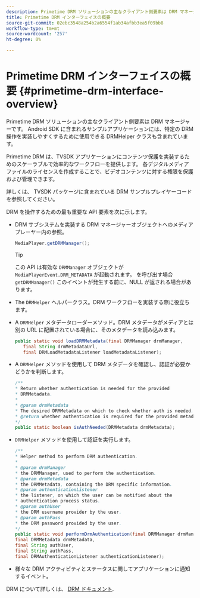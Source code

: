 ```yaml
---
description: Primetime DRM ソリューションの主なクライアント側要素は DRM マネージャーです。 Android SDK に含まれるサンプルアプリケーションには、特定の DRM 操作を実装しやすくするために使用できる DRMHelper クラスも含まれています。
title: Primetime DRM インターフェイスの概要
source-git-commit: 02ebc3548a254b2a6554f1ab34afbb3ea5f09bb8
workflow-type: tm+mt
source-wordcount: '257'
ht-degree: 0%

---
```


# Primetime DRM インターフェイスの概要 {#primetime-drm-interface-overview}

Primetime DRM ソリューションの主なクライアント側要素は DRM マネージャーです。 Android SDK に含まれるサンプルアプリケーションには、特定の DRM 操作を実装しやすくするために使用できる DRMHelper クラスも含まれています。

<!--<a id="section_4DD54E085AB345FE9BE00865E56B28DB"></a>-->

Primetime DRM は、TVSDK アプリケーションにコンテンツ保護を実装するためのスケーラブルで効率的なワークフローを提供します。 各デジタルメディアファイルのライセンスを作成することで、ビデオコンテンツに対する権限を保護および管理できます。

詳しくは、 TVSDK パッケージに含まれている DRM サンプルプレイヤーコードを参照してください。

DRM を操作するための最も重要な API 要素を次に示します。

* DRM サブシステムを実装する DRM マネージャーオブジェクトへのメディアプレーヤー内の参照。

  ```java
  MediaPlayer.getDRMManager();
  ```

  >[!TIP]
  >
  >この API は有効な `DRMManager` オブジェクトが `MediaPlayerEvent.DRM_METADATA` が起動されます。 を呼び出す場合 `getDRMManager()` このイベントが発生する前に、NULL が返される場合があります。

* The `DRMHelper` ヘルパークラス。DRM ワークフローを実装する際に役立ちます。
* A `DRMHelper` メタデータローダーメソッド。DRM メタデータがメディアとは別の URL に配置されている場合に、そのメタデータを読み込みます。

  ```java
  public static void loadDRMMetadata(final DRMManager drmManager,  
     final String drmMetadataUrl,  
     final DRMLoadMetadataListener loadMetadataListener);
  ```

* A `DRMHelper` メソッドを使用して DRM メタデータを確認し、認証が必要かどうかを判断します。

  ```java
  /** 
  * Return whether authentication is needed for the provided 
  * DRMMetadata. 
  * 
  * @param drmMetadata 
  * The desired DRMMetadata on which to check whether auth is needed. 
  * @return whether authentication is required for the provided metadata 
  */ 
  public static boolean isAuthNeeded(DRMMetadata drmMetadata);
  ```

* `DRMHelper` メソッドを使用して認証を実行します。

  ```java
  /** 
  * Helper method to perform DRM authentication. 
  * 
  * @param drmManager 
  * the DRMManager, used to perform the authentication. 
  * @param drmMetadata 
  * the DRMMetadata, containing the DRM specific information. 
  * @param authenticationListener 
  * the listener, on which the user can be notified about the 
  * authentication process status. 
  * @param authUser 
  * the DRM username provider by the user. 
  * @param authPass 
  * the DRM password provided by the user. 
  */ 
  public static void performDrmAuthentication(final DRMManager drmManager,  
  final DRMMetadata drmMetadata,  
  final String authUser,  
  final String authPass,  
  final DRMAuthenticationListener authenticationListener);
  ```

* 様々な DRM アクティビティとステータスに関してアプリケーションに通知するイベント。

<!--<a id="section_F58941D68EB94A5EBD1C7454D2A1B17A"></a>-->

DRM について詳しくは、 [DRM ドキュメント](https://helpx.adobe.com/primetime/user-guide.html).
